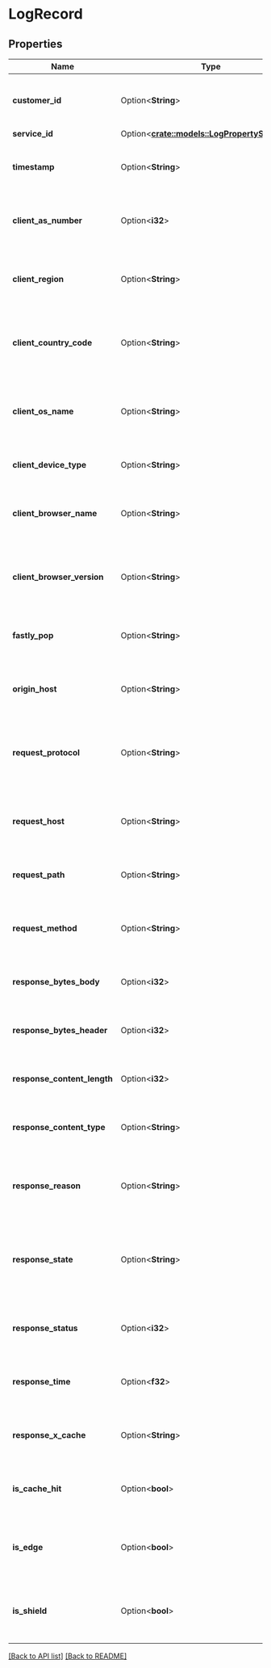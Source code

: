 # LogRecord

## Properties

Name | Type | Description | Notes
------------ | ------------- | ------------- | -------------
**customer_id** | Option<**String**> | The ID of the Fastly customer that owns the service. | [readonly]
**service_id** | Option<[**crate::models::LogPropertyServiceId**](LogPropertyServiceId.md)> |  | 
**timestamp** | Option<**String**> | Timestamp of the request in ISO 8601 format. | 
**client_as_number** | Option<**i32**> | The autonomous system (AS) number of the client. | [readonly]
**client_region** | Option<**String**> | The client's country subdivision code as found in ISO 3166-2. | [readonly]
**client_country_code** | Option<**String**> | The two-letter ISO 3166-1 country code for the client. | [readonly]
**client_os_name** | Option<**String**> | The name of the operating system installed on the client device. | [readonly]
**client_device_type** | Option<**String**> | The type of the client's device. | [readonly]
**client_browser_name** | Option<**String**> | The name of the browser in use on the client device. | [readonly]
**client_browser_version** | Option<**String**> | The version of the browser in use on client device. | [readonly]
**fastly_pop** | Option<**String**> | The name of the Fastly POP that served this request. | [readonly]
**origin_host** | Option<**String**> | The name of the origin host that served this request. | [readonly]
**request_protocol** | Option<**String**> | HTTP protocol version in use for this request. For example, HTTP/1.1. | [readonly]
**request_host** | Option<**String**> | The name of the request host used for this request. | [readonly]
**request_path** | Option<**String**> | The URL path supplied for this request. | [readonly]
**request_method** | Option<**String**> | HTTP method sent by the client such as \"GET\" or \"POST\". | [readonly]
**response_bytes_body** | Option<**i32**> | Body bytes sent to the client in the response. | [readonly]
**response_bytes_header** | Option<**i32**> | Header bytes sent to the client in the response. | [readonly]
**response_content_length** | Option<**i32**> | Total bytes sent to the client in the response. | [readonly]
**response_content_type** | Option<**String**> | The content type of the response sent to the client. | [readonly]
**response_reason** | Option<**String**> | The HTTP reason phrase returned for this request, if any. | [readonly]
**response_state** | Option<**String**> | The state of the request with optional suffixes describing special cases. | [readonly]
**response_status** | Option<**i32**> | The HTTP response code returned for this request. | [readonly]
**response_time** | Option<**f32**> | The time since the request started in seconds. | [readonly]
**response_x_cache** | Option<**String**> | Indicates whether the request was a HIT or a MISS. | [readonly]
**is_cache_hit** | Option<**bool**> | Indicates whether this request was fulfilled from cache. | [readonly]
**is_edge** | Option<**bool**> | Indicates whether the request was handled by a Fastly edge POP. | [readonly]
**is_shield** | Option<**bool**> | Indicates whether the request was handled by a Fastly shield POP. | [readonly]

[[Back to API list]](../README.md#documentation-for-api-endpoints) [[Back to README]](../README.md)


